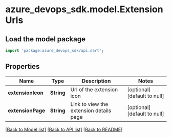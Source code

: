 # azure_devops_sdk.model.ExtensionUrls

## Load the model package
```dart
import 'package:azure_devops_sdk/api.dart';
```

## Properties
Name | Type | Description | Notes
------------ | ------------- | ------------- | -------------
**extensionIcon** | **String** | Url of the extension icon | [optional] [default to null]
**extensionPage** | **String** | Link to view the extension details page | [optional] [default to null]

[[Back to Model list]](../README.md#documentation-for-models) [[Back to API list]](../README.md#documentation-for-api-endpoints) [[Back to README]](../README.md)


